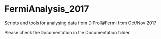 # FermiAnalysis_2017
Scripts and tools for analysing data from DiProI@Fermi from Oct/Nov 2017

Please check the Documentation in the Documentation folder.
